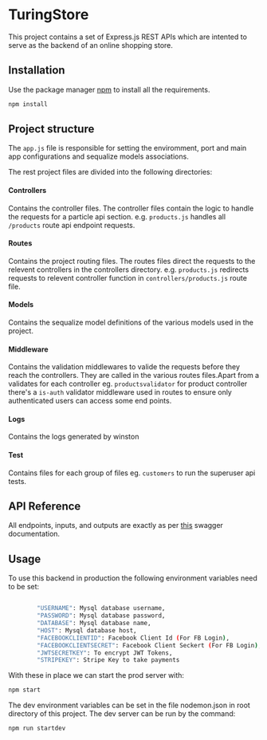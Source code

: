 # TuringStore

This project contains a set of Express.js REST APIs which are intented to serve as the backend of an online shopping store.

## Installation

Use the package manager [npm](https://www.npmjs.com/) to install all the requirements.

```bash
npm install 
```

## Project structure

The `app.js` file is responsible for setting the enviromment, port and main app configurations and sequalize models associations.

The rest project files are divided into the following directories:

#### Controllers
Contains  the controller files. The controller files contain the logic to handle the requests for a particle api section. e.g.  `products.js` handles all `/products` route api endpoint requests.

#### Routes
Contains  the project routing files. The routes files direct the requests to the relevent controllers in the controllers directory. e.g.  `products.js` redirects requests to relevent controller function in `controllers/products.js` route file.

#### Models
Contains the sequalize model definitions of the various models used in the project. 

#### Middleware
Contains the validation middlewares to valide the requests before they reach the controllers. They are called in the various routes files.Apart from a validates for each controller eg. `productsvalidator` for product controller there's a `is-auth` validator middleware used in routes to ensure only authenticated users can access some end points.

#### Logs
Contains the logs generated by winston

#### Test
Contains files for each group of files eg. `customers` to run the superuser api tests. 


## API Reference
All endpoints, inputs, and outputs are exactly as per [this](https://backendapi.turing.com/docs/) swagger documentation. 


## Usage

To  use this backend in production the following environment variables need to be set:

```bash

        "USERNAME": Mysql database username,
        "PASSWORD": Mysql database password,
        "DATABASE": Mysql database name,
        "HOST": Mysql database host,
        "FACEBOOKCLIENTID": Facebook Client Id (For FB Login),
        "FACEBOOKCLIENTSECRET": Facebook Client Seckert (For FB Login),
        "JWTSECRETKEY": To encrypt JWT Tokens,
        "STRIPEKEY": Stripe Key to take payments

```

With these in place we can start the prod server with:

```bash
npm start
```

The dev environment variables can be set in the file nodemon.json in root directory of this project. The dev server can be run by the command:
```bash
npm run startdev
```